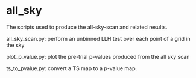 # all_sky

The scripts used to produce the all-sky-scan and related results.

all_sky_scan.py:  perform an unbinned LLH test over each point
of a grid in the sky

plot_p_value.py:  plot the pre-trial p-values produced from the all sky scan

ts_to_pvalue.py:  convert a TS map to a p-value map.
